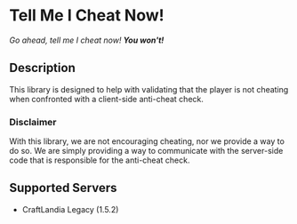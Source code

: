 # Tell Me I Cheat Now!

_Go ahead, tell me I cheat now! **You won't!**_

## Description

This library is designed to help with validating that the player is not cheating when confronted with a client-side
anti-cheat check.

### Disclaimer

With this library, we are not encouraging cheating, nor we provide a way to do so.
We are simply providing a way to communicate with the server-side code that is responsible for the anti-cheat check.

## Supported Servers

- CraftLandia Legacy (1.5.2)

